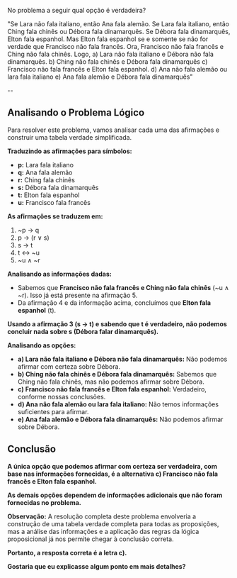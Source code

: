 No problema a seguir qual opção é verdadeira?

"Se Lara não fala italiano, então Ana fala alemão. Se Lara fala
italiano, então Ching fala chinês ou Débora fala dinamarquês.
Se Débora fala dinamarquês, Elton fala espanhol. Mas Elton fala
espanhol se e somente se não for verdade que Francisco não
fala francês. Ora, Francisco não fala francês e Ching não fala
chinês. Logo,
a) Lara não fala italiano e Débora não fala dinamarquês.
b) Ching não fala chinês e Débora fala dinamarquês
c) Francisco não fala francês e Elton fala espanhol.
d) Ana não fala alemão ou Iara fala italiano
e) Ana fala alemão e Débora fala dinamarquês"

--

## Analisando o Problema Lógico

Para resolver este problema, vamos analisar cada uma das afirmações e construir uma tabela verdade simplificada.

**Traduzindo as afirmações para símbolos:**

* **p:** Lara fala italiano
* **q:** Ana fala alemão
* **r:** Ching fala chinês
* **s:** Débora fala dinamarquês
* **t:** Elton fala espanhol
* **u:** Francisco fala francês

**As afirmações se traduzem em:**

1.  ~p → q
2.  p → (r ∨ s)
3.  s → t
4.  t ↔ ~u
5.  ~u ∧ ~r

**Analisando as informações dadas:**

* Sabemos que **Francisco não fala francês e Ching não fala chinês** (~u ∧ ~r). Isso já está presente na afirmação 5.
* Da afirmação 4 e da informação acima, concluímos que **Elton fala espanhol** (t).

**Usando a afirmação 3 (s → t) e sabendo que t é verdadeiro, não podemos concluir nada sobre s (Débora falar dinamarquês).**

**Analisando as opções:**

* **a) Lara não fala italiano e Débora não fala dinamarquês:** Não podemos afirmar com certeza sobre Débora.
* **b) Ching não fala chinês e Débora fala dinamarquês:** Sabemos que Ching não fala chinês, mas não podemos afirmar sobre Débora.
* **c) Francisco não fala francês e Elton fala espanhol:** Verdadeiro, conforme nossas conclusões.
* **d) Ana não fala alemão ou Iara fala italiano:** Não temos informações suficientes para afirmar.
* **e) Ana fala alemão e Débora fala dinamarquês:** Não podemos afirmar sobre Débora.

## Conclusão

**A única opção que podemos afirmar com certeza ser verdadeira, com base nas informações fornecidas, é a alternativa c) Francisco não fala francês e Elton fala espanhol.**

**As demais opções dependem de informações adicionais que não foram fornecidas no problema.**

**Observação:** A resolução completa deste problema envolveria a construção de uma tabela verdade completa para todas as proposições, mas a análise das informações e a aplicação das regras da lógica proposicional já nos permite chegar à conclusão correta.

**Portanto, a resposta correta é a letra c).**

**Gostaria que eu explicasse algum ponto em mais detalhes?**

